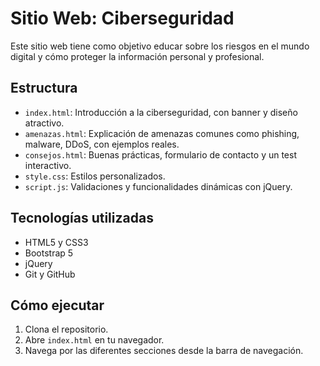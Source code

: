 # Sitio Web: Ciberseguridad

Este sitio web tiene como objetivo educar sobre los riesgos en el mundo digital y cómo proteger la información personal y profesional.

## Estructura

- `index.html`: Introducción a la ciberseguridad, con banner y diseño atractivo.
- `amenazas.html`: Explicación de amenazas comunes como phishing, malware, DDoS, con ejemplos reales.
- `consejos.html`: Buenas prácticas, formulario de contacto y un test interactivo.
- `style.css`: Estilos personalizados.
- `script.js`: Validaciones y funcionalidades dinámicas con jQuery.

## Tecnologías utilizadas

- HTML5 y CSS3
- Bootstrap 5
- jQuery
- Git y GitHub

## Cómo ejecutar

1. Clona el repositorio.
2. Abre `index.html` en tu navegador.
3. Navega por las diferentes secciones desde la barra de navegación.
